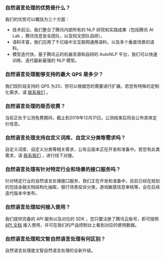 ### 自然语言处理的优势是什么？
我们的优势可以概括为三个方面：
- 技术前沿，我们整合了腾讯内部所有的 NLP 研究和实践成果（包括腾讯 AI Lab ，腾讯信息安全团队，以及知文团队自研）。
- 语料丰富，我们应用了千亿级中文互联网通用语料，以及多个垂直场景的语料。
- 模型迭代快，基于腾讯云的机器资源和自研的 AutoNLP 平台，我们可以快速训练、迭代最新最强的 NLP 模型。

### 自然语言处理能够支持的最大 QPS 是多少？
我们现阶段支持的 QPS 为20，但可以根据您的需要进行扩展。若您有特殊的定制化需求，请 [联系我们](https://cloud.tencent.com/about/connect) 。

### 自然语言处理的是否收费？
当前正处于公测免费期间，截止到2019年12月31日。公测结束后将会公布具体定价信息。

### 自然语言处理支持自定义词库、自定义分类等需求吗？
自定义词库、自定义分类等相关需求，公有云版本正在开发和准备中。若您有此类需求，请 [联系我们](https://cloud.tencent.com/about/connect) ，进行线下对接。

### 自然语言处理有针对特定行业和场景的接口服务吗？
针对特定行业的自然语言处理接口服务，我们正在开发和准备中，目前已经在规划的包括金融文档结构化抽取，银行场景投诉分类，游戏敏感信息审核等，会在后续迭代版本中发布。

### 自然语言处理如何接入使用？
我们提供完备的 API 服务以及对应的 SDK ，您只要注册了腾讯云账号，即可按照 [ API 文档](https://cloud.tencent.com/document/product/271/35484) 接入使用，并可在我们的产品控制台上看到对应的使用数据。

### 自然语言处理和文智自然语言处理有何区别？
自然语言处理是文智自然语言处理的全新升级。






